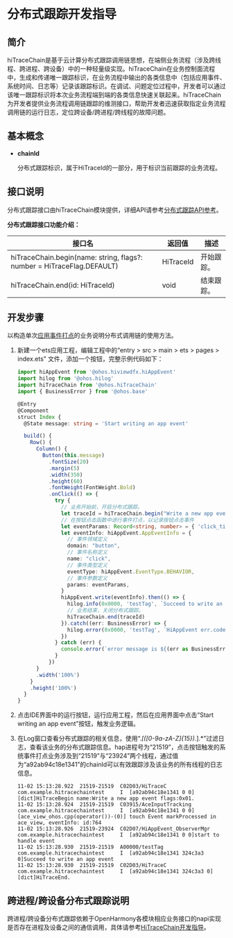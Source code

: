 # 分布式跟踪开发指导

## 简介

hiTraceChain是基于云计算分布式跟踪调用链思想，在端侧业务流程（涉及跨线程、跨进程、跨设备）中的一种轻量级实现。hiTraceChain在业务控制面流程中，生成和传递唯一跟踪标识，在业务流程中输出的各类信息中（包括应用事件、系统时间、日志等）记录该跟踪标识。在调试、问题定位过程中，开发者可以通过该唯一跟踪标识将本次业务流程端到端的各类信息快速关联起来。hiTraceChain为开发者提供业务流程调用链跟踪的维测接口，帮助开发者迅速获取指定业务流程调用链的运行日志，定位跨设备/跨进程/跨线程的故障问题。

## 基本概念

- **chainId**

  分布式跟踪标识，属于HiTraceId的一部分，用于标识当前跟踪的业务流程。

## 接口说明

分布式跟踪接口由hiTraceChain模块提供，详细API请参考[分布式跟踪API参考](../reference/apis/js-apis-hitracechain.md)。

**分布式跟踪接口功能介绍：**

| 接口名                                                                                                              | 返回值         | 描述                         |
| ------------------------------------------------------------------------------------------------------------------- | -------------- | ------------                 |
| hiTraceChain.begin(name: string, flags?: number = HiTraceFlag.DEFAULT)                                               | HiTraceId      | 开始跟踪。                   |
| hiTraceChain.end(id: HiTraceId)                                                                                     | void           | 结束跟踪。                   |

## 开发步骤

以构造单次[应用事件打点](../reference/apis/js-apis-hiviewdfx-hiappevent.md)的业务说明分布式调用链的使用方法。

1. 新建一个ets应用工程，编辑工程中的“entry > src > main > ets  > pages > index.ets” 文件，添加一个按钮，完整示例代码如下：

    ```ts
    import hiAppEvent from '@ohos.hiviewdfx.hiAppEvent'
    import hilog from '@ohos.hilog'
    import hiTraceChain from '@ohos.hiTraceChain'
    import { BusinessError } from '@ohos.base'

    @Entry
    @Component
    struct Index {
      @State message: string = 'Start writing an app event'

      build() {
        Row() {
          Column() {
            Button(this.message)
              .fontSize(20)
              .margin(5)
              .width(350)
              .height(60)
              .fontWeight(FontWeight.Bold)
              .onClick(() => {
                try {
                  // 业务开始前，开启分布式跟踪。
                  let traceId = hiTraceChain.begin("Write a new app event", hiTraceChain.HiTraceFlag.INCLUDE_ASYNC)
                  // 在按钮点击函数中进行事件打点，以记录按钮点击事件
                  let eventParams: Record<string, number> = { 'click_time': 100 }
                  let eventInfo: hiAppEvent.AppEventInfo = {
                    // 事件领域定义
                    domain: "button",
                    // 事件名称定义
                    name: "click",
                    // 事件类型定义
                    eventType: hiAppEvent.EventType.BEHAVIOR,
                    // 事件参数定义
                    params: eventParams,
                  }
                  hiAppEvent.write(eventInfo).then(() => {
                    hilog.info(0x0000, 'testTag', `Succeed to write an app event`)
                    // 业务结束，关闭分布式跟踪。
                    hiTraceChain.end(traceId)
                  }).catch((err: BusinessError) => {
                    hilog.error(0x0000, 'testTag', `HiAppEvent err.code: ${err.code}, err.message: ${err.message}`)
                  })
                } catch (err) {
                  console.error(`error message is ${(err as BusinessError).message}`)
                }
              })
          }
          .width('100%')
        }
        .height('100%')
      }
    }
    ```

2. 点击IDE界面中的运行按钮，运行应用工程，然后在应用界面中点击“Start writing an app event”按钮，触发业务逻辑。

3. 在Log窗口查看分布式跟踪的相关信息，使用“.*\[([0-9a-zA-Z]{15}).*].*”过滤日志，查看该业务的分布式跟踪信息。hap进程号为“21519”，点击按钮触发的系统事件打点业务涉及到“21519”与“23924”两个线程，通过值为“a92ab94c18e1341”的chainId可以有效跟踪涉及该业务的所有线程的日志信息。
    ```text
    11-02 15:13:28.922  21519-21519  C02D03/HiTraceC                  com.example.hitracechaintest     I  [a92ab94c18e1341 0 0][dict]HiTraceBegin name:Write a new app event flags:0x01.
    11-02 15:13:28.924  21519-21519  C03915/AceInputTracking          com.example.hitracechaintest     I  [a92ab94c18e1341 0 0][ace_view_ohos.cpp(operator())-(0)] touch Event markProcessed in ace_view, eventInfo: id:764
    11-02 15:13:28.926  21519-23924  C02D07/HiAppEvent_ObserverMgr    com.example.hitracechaintest     I  [a92ab94c18e1341 0 0]start to handle event
    11-02 15:13:28.930  21519-21519  A00000/testTag                   com.example.hitracechaintest     I  [a92ab94c18e1341 324c3a3 0]Succeed to write an app event
    11-02 15:13:28.930  21519-21519  C02D03/HiTraceC                  com.example.hitracechaintest     I  [a92ab94c18e1341 324c3a3 0][dict]HiTraceEnd.
   ```

## 跨进程/跨设备分布式跟踪说明

跨进程/跨设备分布式跟踪依赖于OpenHarmony各模块相应业务接口的napi实现是否存在进程及设备之间的通信调用，具体请参考[HiTraceChain开发指导](../../device-dev/subsystems/subsys-dfx-hitracechain.md)。
